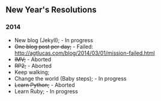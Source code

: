 ## New Year's Resolutions

### 2014

* New blog (Jekyll); - In progress
* ~~One blog post per day;~~ - Failed: http://agtlucas.com/blog/2014/03/01/mission-failed.html
* ~~IMV;~~ - Aborted
* ~~RP2;~~ - Aborted
* Keep walking;
* Change the world (Baby steps); - In progress
* ~~Learn Python;~~ - Aborted
* Learn Ruby; - In progress
